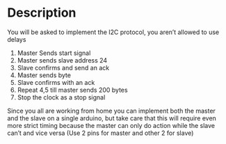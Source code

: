 # Description

You will be asked to implement the I2C protocol, you aren’t allowed to use delays

1. Master Sends start signal
2. Master sends slave address 24
3. Slave confirms and send an ack
4. Master sends byte
5. Slave confirms with an ack
6. Repeat 4,5 till master sends 200 bytes
7. Stop the clock as a stop signal

Since you all are working from home you can implement both the master and the slave on a single arduino, but take care that this will require even more strict timing because the master can only do action while the slave can’t and vice versa (Use 2 pins for master and other 2 for
slave)
